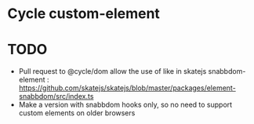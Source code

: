 # Cycle custom-element

# TODO

- Pull request to @cycle/dom allow the use of <root> like in skatejs snabbdom-element : https://github.com/skatejs/skatejs/blob/master/packages/element-snabbdom/src/index.ts
- Make a version with snabbdom hooks only, so no need to support custom elements on older browsers
